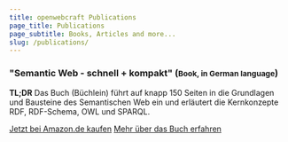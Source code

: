 ```yaml
---
title: openwebcraft Publications
page_title: Publications
page_subtitle: Books, Articles and more...
slug: /publications/
---
```


### "Semantic Web - schnell + kompakt"  (<small>Book, in German language</small>)

**TL;DR** Das Buch (Büchlein) führt auf knapp 150 Seiten in die Grundlagen und Bausteine des Semantischen Web ein und erläutert die Kernkonzepte RDF, RDF-Schema, OWL und SPARQL.

<a class="pure-button pure-button-cta" href="http://www.amazon.de/dp/3868020284">Jetzt bei Amazon.de kaufen</a> <a class="pure-button pure-button-secondary" href="/semantic-web-schnell-kompakt/">Mehr über das Buch erfahren</a>